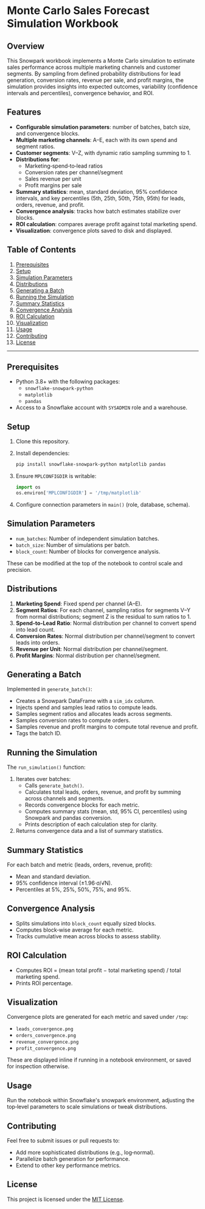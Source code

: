 # Monte Carlo Sales Forecast Simulation Workbook

## Overview

This Snowpark workbook implements a Monte Carlo simulation to estimate sales performance across multiple marketing channels and customer segments. By sampling from defined probability distributions for lead generation, conversion rates, revenue per sale, and profit margins, the simulation provides insights into expected outcomes, variability (confidence intervals and percentiles), convergence behavior, and ROI.

## Features

* **Configurable simulation parameters**: number of batches, batch size, and convergence blocks.
* **Multiple marketing channels**: A–E, each with its own spend and segment ratios.
* **Customer segments**: V–Z, with dynamic ratio sampling summing to 1.
* **Distributions for**:
  * Marketing‐spend‐to‐lead ratios
  * Conversion rates per channel/segment
  * Sales revenue per unit
  * Profit margins per sale
* **Summary statistics**: mean, standard deviation, 95% confidence intervals, and key percentiles (5th, 25th, 50th, 75th, 95th) for leads, orders, revenue, and profit.
* **Convergence analysis**: tracks how batch estimates stabilize over blocks.
* **ROI calculation**: compares average profit against total marketing spend.
* **Visualization**: convergence plots saved to disk and displayed.

## Table of Contents

1. [Prerequisites](#prerequisites)
2. [Setup](#setup)
3. [Simulation Parameters](#simulation-parameters)
4. [Distributions](#distributions)
5. [Generating a Batch](#generating-a-batch)
6. [Running the Simulation](#running-the-simulation)
7. [Summary Statistics](#summary-statistics)
8. [Convergence Analysis](#convergence-analysis)
9. [ROI Calculation](#roi-calculation)
10. [Visualization](#visualization)
11. [Usage](#usage)
12. [Contributing](#contributing)
13. [License](#license)

---

## Prerequisites

* Python 3.8+ with the following packages:
  * `snowflake-snowpark-python`
  * `matplotlib`
  * `pandas`
* Access to a Snowflake account with `SYSADMIN` role and a warehouse.

## Setup

1. Clone this repository.
2. Install dependencies:

   ```bash
   pip install snowflake-snowpark-python matplotlib pandas
   ```
3. Ensure `MPLCONFIGDIR` is writable:

   ```python
   import os
   os.environ['MPLCONFIGDIR'] = '/tmp/matplotlib'
   ```
4. Configure connection parameters in `main()` (role, database, schema).

## Simulation Parameters

* `num_batches`: Number of independent simulation batches.
* `batch_size`: Number of simulations per batch.
* `block_count`: Number of blocks for convergence analysis.

These can be modified at the top of the notebook to control scale and precision.

## Distributions

1. **Marketing Spend**: Fixed spend per channel (A–E).
2. **Segment Ratios**: For each channel, sampling ratios for segments V–Y from normal distributions; segment Z is the residual to sum ratios to 1.
3. **Spend-to-Lead Ratio**: Normal distribution per channel to convert spend into lead count.
4. **Conversion Rates**: Normal distribution per channel/segment to convert leads into orders.
5. **Revenue per Unit**: Normal distribution per channel/segment.
6. **Profit Margins**: Normal distribution per channel/segment.

## Generating a Batch

Implemented in `generate_batch()`:
* Creates a Snowpark DataFrame with a `sim_idx` column.
* Injects spend and samples lead ratios to compute leads.
* Samples segment ratios and allocates leads across segments.
* Samples conversion rates to compute orders.
* Samples revenue and profit margins to compute total revenue and profit.
* Tags the batch ID.

## Running the Simulation

The `run_simulation()` function:
1. Iterates over batches:
   * Calls `generate_batch()`.
   * Calculates total leads, orders, revenue, and profit by summing across channels and segments.
   * Records convergence blocks for each metric.
   * Computes summary stats (mean, std, 95% CI, percentiles) using Snowpark and pandas conversion.
   * Prints description of each calculation step for clarity.
2. Returns convergence data and a list of summary statistics.

## Summary Statistics

For each batch and metric (leads, orders, revenue, profit):
* Mean and standard deviation.
* 95% confidence interval (±1.96·σ/√N).
* Percentiles at 5%, 25%, 50%, 75%, and 95%.

## Convergence Analysis

* Splits simulations into `block_count` equally sized blocks.
* Computes block‐wise average for each metric.
* Tracks cumulative mean across blocks to assess stability.

## ROI Calculation

* Computes ROI = (mean total profit − total marketing spend) / total marketing spend.
* Prints ROI percentage.

## Visualization

Convergence plots are generated for each metric and saved under `/tmp`:
* `leads_convergence.png`
* `orders_convergence.png`
* `revenue_convergence.png`
* `profit_convergence.png`

These are displayed inline if running in a notebook environment, or saved for inspection otherwise.

## Usage

Run the notebook within Snowflake's snowpark environment, adjusting the top‐level parameters to scale simulations or tweak distributions.

## Contributing

Feel free to submit issues or pull requests to:

* Add more sophisticated distributions (e.g., log‐normal).
* Parallelize batch generation for performance.
* Extend to other key performance metrics.

## License

This project is licensed under the [MIT License](LICENSE).
